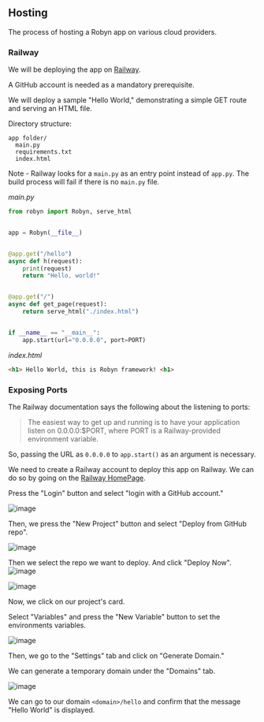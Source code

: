 ## Hosting

The process of hosting a Robyn app on various cloud providers.

### Railway

We will be deploying the app on [Railway](https://railway.app/).

A GitHub account is needed as a mandatory prerequisite.

We will deploy a sample "Hello World," demonstrating a simple GET route and serving an HTML file.

Directory structure:

```
app folder/
  main.py
  requirements.txt
  index.html
```

Note - Railway looks for a `main.py` as an entry point instead of `app.py`. The build process will fail if there is no `main.py` file.

_main.py_

```python
from robyn import Robyn, serve_html


app = Robyn(__file__)


@app.get("/hello")
async def h(request):
    print(request)
    return "Hello, world!"


@app.get("/")
async def get_page(request):
    return serve_html("./index.html")


if __name__ == "__main__":
    app.start(url="0.0.0.0", port=PORT)
```

_index.html_

```html
<h1> Hello World, this is Robyn framework! <h1>
```

### Exposing Ports

The Railway documentation says the following about the listening to ports:

> The easiest way to get up and running is to have your application listen on 0.0.0.0:$PORT, where PORT is a Railway-provided environment variable.

So, passing the URL as `0.0.0.0` to `app.start()` as an argument is necessary.

We need to create a Railway account to deploy this app on Railway. We can do so by going on the [Railway HomePage](https://railway.app/).

Press the "Login" button and select "login with a GitHub account."

![image](https://user-images.githubusercontent.com/70811425/202867604-10a09f87-ecb9-4a42-ae90-1359223049bc.png)

Then, we press the "New Project" button and select "Deploy from GitHub repo".

![image](https://user-images.githubusercontent.com/70811425/202870632-4d3f46dc-1aa9-4603-9b0f-344ed87ec9d0.png)

Then we select the repo we want to deploy. And click "Deploy Now".
![image](https://user-images.githubusercontent.com/70811425/202870837-16884fef-8900-4ab3-9794-0fb53c3ffd2e.png)

![image](https://user-images.githubusercontent.com/70811425/202871003-f79a1cef-9a5f-4166-be4f-527c60ec6c79.png)

Now, we click on our project's card.

Select "Variables" and press the "New Variable" button to set the environments variables.

![image](https://user-images.githubusercontent.com/70811425/202870681-5c069475-a5d1-4069-8582-c5b549d27aad.png)

Then, we go to the "Settings" tab and click on "Generate Domain."

We can generate a temporary domain under the "Domains" tab.

![image](https://user-images.githubusercontent.com/70811425/202870735-6b955752-c5a6-48d5-acbc-1a4ea6fd7574.png)

We can go to our domain `<domain>/hello` and confirm that the message "Hello World" is displayed.
